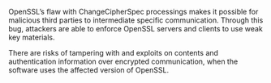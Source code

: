 
OpenSSL’s flaw with ChangeCipherSpec processings makes it possible for
malicious third parties to intermediate specific communication.
Through this bug, attackers are able to enforce OpenSSL servers and clients
to use weak key materials.

There are risks of tampering with and exploits on contents and authentication
information over encrypted communication, when the software uses
the affected version of OpenSSL.